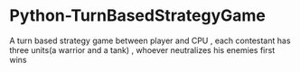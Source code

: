 # Python-TurnBasedStrategyGame
A turn based strategy game between player and CPU , each contestant has three units(a warrior and a tank) , whoever neutralizes his enemies first wins
